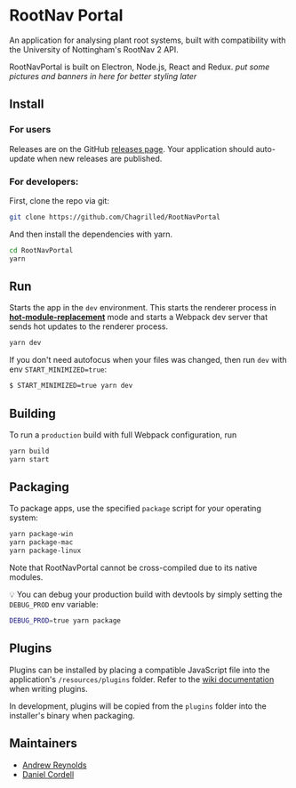 # RootNav Portal
An application for analysing plant root systems, built with compatibility with the University of Nottingham's RootNav 2 API.

RootNavPortal is built on Electron, Node.js, React and Redux.
_put some pictures and banners in here for better styling later_

## Install
### For users
Releases are on the GitHub [releases page](https://github.com/Chagrilled/RootNavPortal/releases). Your application should auto-update when new releases are published.

### For developers:
First, clone the repo via git:
```bash
git clone https://github.com/Chagrilled/RootNavPortal
```

And then install the dependencies with yarn.
```bash
cd RootNavPortal
yarn
```

  

## Run

Starts the app in the `dev` environment. This starts the renderer process in [**hot-module-replacement**](https://webpack.js.org/guides/hmr-react/) mode and starts a Webpack dev server that sends hot updates to the renderer process.
```bash
yarn dev
```

If you don't need autofocus when your files was changed, then run `dev` with env `START_MINIMIZED=true`:

```bash
$ START_MINIMIZED=true yarn dev
```
## Building
To run a `production` build with full Webpack configuration, run
```bash
yarn build
yarn start
```

## Packaging

To package apps, use the specified `package` script for your operating system:

```bash
yarn package-win
yarn package-mac
yarn package-linux
```

Note that RootNavPortal cannot be cross-compiled due to its native modules.

:bulb: You can debug your production build with devtools by simply setting the `DEBUG_PROD` env variable:

```bash
DEBUG_PROD=true yarn package
```
## Plugins
Plugins can be installed by placing a compatible JavaScript file into the application's `/resources/plugins` folder. Refer to the [wiki documentation](https://github.com/Chagrilled/RootNavPortal/wiki) when writing plugins.

In development, plugins will be copied from the `plugins` folder into the installer's binary when packaging.

## Maintainers

- [Andrew Reynolds](https://github.com/Chagrilled)
- [Daniel Cordell](https://github.com/danielcrdl)
 